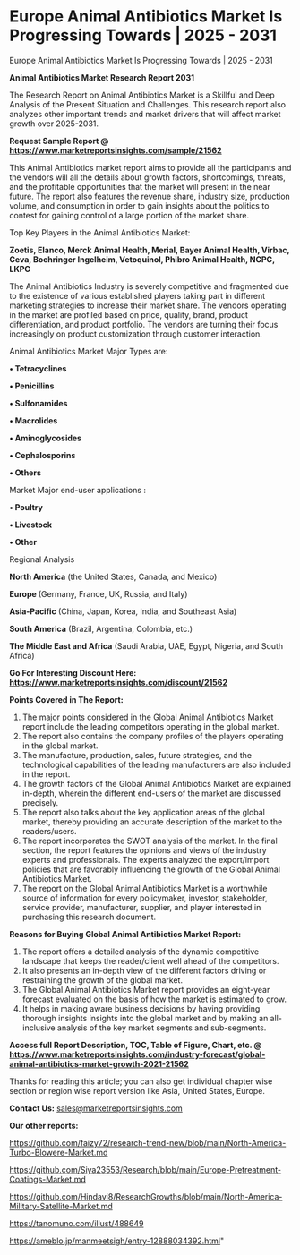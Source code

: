 # Europe Animal Antibiotics Market Is Progressing Towards | 2025 - 2031
 Europe Animal Antibiotics Market Is Progressing Towards | 2025 - 2031

<strong>Animal Antibiotics Market Research Report 2031</strong>

The Research Report on Animal Antibiotics Market is a Skillful and Deep Analysis of the Present Situation and Challenges. This research report also analyzes other important trends and market drivers that will affect market growth over 2025-2031.

<strong>Request Sample Report @ <a href=https://www.marketreportsinsights.com/sample/21562>https://www.marketreportsinsights.com/sample/21562</a></strong>

This Animal Antibiotics market report aims to provide all the participants and the vendors will all the details about growth factors, shortcomings, threats, and the profitable opportunities that the market will present in the near future. The report also features the revenue share, industry size, production volume, and consumption in order to gain insights about the politics to contest for gaining control of a large portion of the market share.

Top Key Players in the Animal Antibiotics Market:

<strong>Zoetis, Elanco, Merck Animal Health, Merial, Bayer Animal Health, Virbac, Ceva, Boehringer Ingelheim, Vetoquinol, Phibro Animal Health, NCPC, LKPC</strong>

The Animal Antibiotics Industry is severely competitive and fragmented due to the existence of various established players taking part in different marketing strategies to increase their market share. The vendors operating in the market are profiled based on price, quality, brand, product differentiation, and product portfolio. The vendors are turning their focus increasingly on product customization through customer interaction.

Animal Antibiotics Market Major Types are:

<strong>• Tetracyclines

• Penicillins

• Sulfonamides

• Macrolides

• Aminoglycosides

• Cephalosporins

• Others</strong>

Market Major end-user applications :

<strong>• Poultry

• Livestock

• Other</strong>

Regional Analysis

</u><strong><b>North America</b></strong> (the United States, Canada, and Mexico)

<strong><b>Europe </b></strong>(Germany, France, UK, Russia, and Italy)

<strong><b>Asia-Pacific</b></strong> (China, Japan, Korea, India, and Southeast Asia)

<strong><b>South America</b></strong> (Brazil, Argentina, Colombia, etc.)

<strong><b>The Middle East and Africa</b></strong> (Saudi Arabia, UAE, Egypt, Nigeria, and South Africa)

<strong>Go For Interesting Discount Here: <a href=https://www.marketreportsinsights.com/discount/21562>https://www.marketreportsinsights.com/discount/21562</a></strong>

<strong>Points Covered in The Report:</strong>
<ol>
  <li>The major points considered in the Global Animal Antibiotics Market report include the leading competitors operating in the global market.</li>
  <li>The report also contains the company profiles of the players operating in the global market.</li>
  <li>The manufacture, production, sales, future strategies, and the technological capabilities of the leading manufacturers are also included in the report.</li>
  <li>The growth factors of the Global Animal Antibiotics Market are explained in-depth, wherein the different end-users of the market are discussed precisely.</li>
  <li>The report also talks about the key application areas of the global market, thereby providing an accurate description of the market to the readers/users.</li>
  <li>The report incorporates the SWOT analysis of the market. In the final section, the report features the opinions and views of the industry experts and professionals. The experts analyzed the export/import policies that are favorably influencing the growth of the Global Animal Antibiotics Market.</li>
  <li>The report on the Global Animal Antibiotics Market is a worthwhile source of information for every policymaker, investor, stakeholder, service provider, manufacturer, supplier, and player interested in purchasing this research document.</li>
</ol>
<strong>Reasons for Buying Global Animal Antibiotics Market Report:</strong>

<ol>
  <li>The report offers a detailed analysis of the dynamic competitive landscape that keeps the reader/client well ahead of the competitors.</li>
  <li>It also presents an in-depth view of the different factors driving or restraining the growth of the global market.</li>
  <li>The Global Animal Antibiotics Market report provides an eight-year forecast evaluated on the basis of how the market is estimated to grow.</li>
  <li>It helps in making aware business decisions by having providing thorough insights insights into the global market and by making an all-inclusive analysis of the key market segments and sub-segments.</li>
</ol>
<strong>Access full Report Description, TOC, Table of Figure, Chart, etc. @ <a href=https://www.marketreportsinsights.com/industry-forecast/global-animal-antibiotics-market-growth-2021-21562>https://www.marketreportsinsights.com/industry-forecast/global-animal-antibiotics-market-growth-2021-21562</a></strong>


Thanks for reading this article; you can also get individual chapter wise section or region wise report version like Asia, United States, Europe.

<strong>Contact Us:</strong>
sales@marketreportsinsights.com

<strong>Our other reports:</strong>

<a href=https://github.com/faizy72/research-trend-new/blob/main/North-America-Turbo-Blowere-Market.md>https://github.com/faizy72/research-trend-new/blob/main/North-America-Turbo-Blowere-Market.md</a>

<a href=https://github.com/Siya23553/Research/blob/main/Europe-Pretreatment-Coatings-Market.md>https://github.com/Siya23553/Research/blob/main/Europe-Pretreatment-Coatings-Market.md</a>

<a href=https://github.com/Hindavi8/ResearchGrowths/blob/main/North-America-Military-Satellite-Market.md>https://github.com/Hindavi8/ResearchGrowths/blob/main/North-America-Military-Satellite-Market.md</a>

<a href=https://tanomuno.com/illust/488649>https://tanomuno.com/illust/488649</a>

<a href=https://ameblo.jp/manmeetsigh/entry-12888034392.html>https://ameblo.jp/manmeetsigh/entry-12888034392.html</a>"
